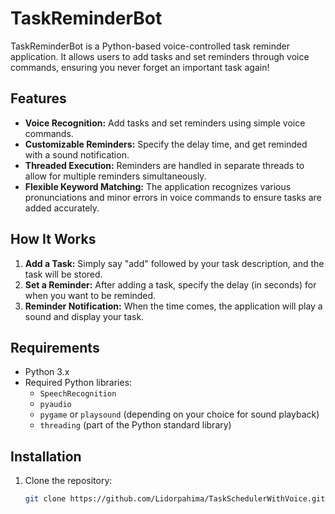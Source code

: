 # TaskReminderBot

TaskReminderBot is a Python-based voice-controlled task reminder application. It allows users to add tasks and set reminders through voice commands, ensuring you never forget an important task again!

## Features

- **Voice Recognition:** Add tasks and set reminders using simple voice commands.
- **Customizable Reminders:** Specify the delay time, and get reminded with a sound notification.
- **Threaded Execution:** Reminders are handled in separate threads to allow for multiple reminders simultaneously.
- **Flexible Keyword Matching:** The application recognizes various pronunciations and minor errors in voice commands to ensure tasks are added accurately.

## How It Works

1. **Add a Task:** Simply say "add" followed by your task description, and the task will be stored.
2. **Set a Reminder:** After adding a task, specify the delay (in seconds) for when you want to be reminded.
3. **Reminder Notification:** When the time comes, the application will play a sound and display your task.

## Requirements

- Python 3.x
- Required Python libraries:
  - `SpeechRecognition`
  - `pyaudio`
  - `pygame` or `playsound` (depending on your choice for sound playback)
  - `threading` (part of the Python standard library)

## Installation

1. Clone the repository:
   ```bash
   git clone https://github.com/Lidorpahima/TaskSchedulerWithVoice.git
